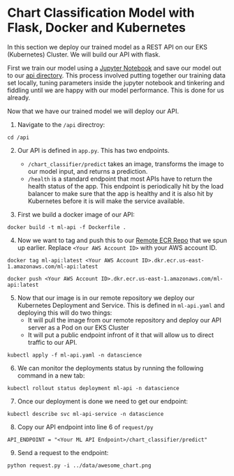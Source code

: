 # Chart Classification Model with Flask, Docker and Kubernetes

In this section we deploy our trained model as a REST API on our EKS (Kubernetes) Cluster. We will build our API with flask.

First we train our model using a [Jupyter Notebook](https://github.com/GarrettHoffman/ODSC_East_2019_Deploy_DS_Apps/blob/master/00_machine_learning/00_jupyter_flask/model/Chart%20vs.%20Meme%20Classification%20Model.ipynb) and save our model out to our [api directory](https://github.com/GarrettHoffman/ODSC_East_2019_Deploy_DS_Apps/tree/master/00_machine_learning/00_jupyter_flask/api). This process involved putting together our training data set locally, tuning parameters inside the jupyter notebook and tinkering and fiddling until we are happy with our model performance. This is done for us already.

Now that we have our trained model we will deploy our API.

1. Navigate to the `/api` directroy:
```
cd /api
```

2. Our API is defined in `app.py`. This has two endpoints. 
    - `/chart_classifier/predict` takes an image, transforms the image to our model input, and returns a prediction. 
    - `/health` is a standard endpoint that most APIs have to return the health status of the app. This endpoint is periodically hit by the load balancer to make sure that the app is healthy and it is also hit by Kubernetes before it is will make the service available.

3. First we build a docker image of our API:

```
docker build -t ml-api -f Dockerfile .
```

4. Now we want to tag and push this to our [Remote ECR Repo](https://github.com/GarrettHoffman/ODSC_East_2019_Deploy_DS_Apps/blob/master/tutorial-infra.yaml#L33-L53) that we spun up earlier. Replace `<Your AWS Account ID>` with your AWS account ID.
```
docker tag ml-api:latest <Your AWS Account ID>.dkr.ecr.us-east-1.amazonaws.com/ml-api:latest
```
```
docker push <Your AWS Account ID>.dkr.ecr.us-east-1.amazonaws.com/ml-api:latest
```

5. Now that our image is in our remote repository we deploy our Kubernetes Deployment and Service. This is defined in `ml-api.yaml` and deploying this will do two things:
    - It will pull the image from our remote repository and deploy our API server as a Pod on our EKS Cluster
    - It will put a public endpoint infront of it that will allow us to direct traffic to our API.

```
kubectl apply -f ml-api.yaml -n datascience
```

6. We can monitor the deployments status by running the following command in a new tab:
```
kubectl rollout status deployment ml-api -n datascience
```

7. Once our deployment is done we need to get our endpoint:
```
kubectl describe svc ml-api-service -n datascience
```

8. Copy our API endpoint into line 6 of `request/py`
```
API_ENDPOINT = "<Your ML API Endpoint>/chart_classifier/predict"
```

9. Send a request to the endpoint:
```
python request.py -i ../data/awesome_chart.png
```

